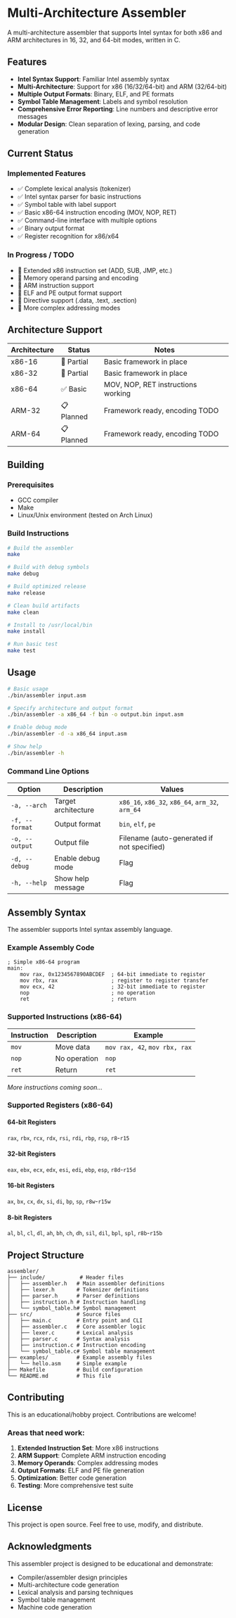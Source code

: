 # Multi-Architecture Assembler

A multi-architecture assembler that supports Intel syntax for both x86 and ARM architectures in 16, 32, and 64-bit modes, written in C.

## Features

- **Intel Syntax Support**: Familiar Intel assembly syntax
- **Multi-Architecture**: Support for x86 (16/32/64-bit) and ARM (32/64-bit)
- **Multiple Output Formats**: Binary, ELF, and PE formats
- **Symbol Table Management**: Labels and symbol resolution
- **Comprehensive Error Reporting**: Line numbers and descriptive error messages
- **Modular Design**: Clean separation of lexing, parsing, and code generation

## Current Status

### Implemented Features
- ✅ Complete lexical analysis (tokenizer)
- ✅ Intel syntax parser for basic instructions
- ✅ Symbol table with label support
- ✅ Basic x86-64 instruction encoding (MOV, NOP, RET)
- ✅ Command-line interface with multiple options
- ✅ Binary output format
- ✅ Register recognition for x86/x64

### In Progress / TODO
- 🔄 Extended x86 instruction set (ADD, SUB, JMP, etc.)
- 🔄 Memory operand parsing and encoding
- 🔄 ARM instruction support
- 🔄 ELF and PE output format support
- 🔄 Directive support (.data, .text, .section)
- 🔄 More complex addressing modes

## Architecture Support

| Architecture | Status | Notes |
|-------------|--------|-------|
| x86-16      | 🔄 Partial | Basic framework in place |
| x86-32      | 🔄 Partial | Basic framework in place |
| x86-64      | ✅ Basic | MOV, NOP, RET instructions working |
| ARM-32      | 📋 Planned | Framework ready, encoding TODO |
| ARM-64      | 📋 Planned | Framework ready, encoding TODO |

## Building

### Prerequisites
- GCC compiler
- Make
- Linux/Unix environment (tested on Arch Linux)

### Build Instructions
```bash
# Build the assembler
make

# Build with debug symbols
make debug

# Build optimized release
make release

# Clean build artifacts
make clean

# Install to /usr/local/bin
make install

# Run basic test
make test
```

## Usage

```bash
# Basic usage
./bin/assembler input.asm

# Specify architecture and output format
./bin/assembler -a x86_64 -f bin -o output.bin input.asm

# Enable debug mode
./bin/assembler -d -a x86_64 input.asm

# Show help
./bin/assembler -h
```

### Command Line Options

| Option | Description | Values |
|--------|-------------|---------|
| `-a, --arch` | Target architecture | `x86_16`, `x86_32`, `x86_64`, `arm_32`, `arm_64` |
| `-f, --format` | Output format | `bin`, `elf`, `pe` |
| `-o, --output` | Output file | Filename (auto-generated if not specified) |
| `-d, --debug` | Enable debug mode | Flag |
| `-h, --help` | Show help message | Flag |

## Assembly Syntax

The assembler supports Intel syntax assembly language.

### Example Assembly Code

```assembly
; Simple x86-64 program
main:
    mov rax, 0x1234567890ABCDEF  ; 64-bit immediate to register
    mov rbx, rax                 ; register to register transfer
    mov ecx, 42                  ; 32-bit immediate to register
    nop                          ; no operation
    ret                          ; return
```

### Supported Instructions (x86-64)

| Instruction | Description | Example |
|-------------|-------------|---------|
| `mov` | Move data | `mov rax, 42`, `mov rbx, rax` |
| `nop` | No operation | `nop` |
| `ret` | Return | `ret` |

*More instructions coming soon...*

### Supported Registers (x86-64)

#### 64-bit Registers
`rax`, `rbx`, `rcx`, `rdx`, `rsi`, `rdi`, `rbp`, `rsp`, `r8`-`r15`

#### 32-bit Registers  
`eax`, `ebx`, `ecx`, `edx`, `esi`, `edi`, `ebp`, `esp`, `r8d`-`r15d`

#### 16-bit Registers
`ax`, `bx`, `cx`, `dx`, `si`, `di`, `bp`, `sp`, `r8w`-`r15w`

#### 8-bit Registers
`al`, `bl`, `cl`, `dl`, `ah`, `bh`, `ch`, `dh`, `sil`, `dil`, `bpl`, `spl`, `r8b`-`r15b`

## Project Structure

```
assembler/
├── include/           # Header files
│   ├── assembler.h   # Main assembler definitions
│   ├── lexer.h       # Tokenizer definitions
│   ├── parser.h      # Parser definitions
│   ├── instruction.h # Instruction handling
│   └── symbol_table.h# Symbol management
├── src/              # Source files
│   ├── main.c        # Entry point and CLI
│   ├── assembler.c   # Core assembler logic
│   ├── lexer.c       # Lexical analysis
│   ├── parser.c      # Syntax analysis
│   ├── instruction.c # Instruction encoding
│   └── symbol_table.c# Symbol table management
├── examples/         # Example assembly files
│   └── hello.asm     # Simple example
├── Makefile          # Build configuration
└── README.md         # This file
```

## Contributing

This is an educational/hobby project. Contributions are welcome!

### Areas that need work:
1. **Extended Instruction Set**: More x86 instructions
2. **ARM Support**: Complete ARM instruction encoding
3. **Memory Operands**: Complex addressing modes
4. **Output Formats**: ELF and PE file generation
5. **Optimization**: Better code generation
6. **Testing**: More comprehensive test suite

## License

This project is open source. Feel free to use, modify, and distribute.

## Acknowledgments

This assembler project is designed to be educational and demonstrate:
- Compiler/assembler design principles
- Multi-architecture code generation
- Lexical analysis and parsing techniques
- Symbol table management
- Machine code generation 
